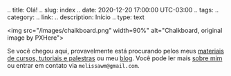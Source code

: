 .. title: Olá!
.. slug: index
.. date: 2020-12-20 17:00:00 UTC-03:00
.. tags:
.. category:
.. link:
.. description: Início
.. type: text

<img src="/images/chalkboard.png" width=90%" alt="Chalkboard, original image by PXHere">

Se você chegou aqui, provavelmente está procurando pelos meus [materiais de cursos, tutoriais e palestras](/pt_br/recursos/) ou meu [blog](/pt_br/blog/). Você pode ler mais [sobre mim](/pt_br/quem-sou/) ou entrar em contato via `melissawm@gmail.com`. 
